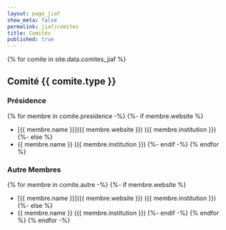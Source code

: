 ```yaml
---
layout: page_jiaf
show_meta: false
permalink: jiaf/comites
title: Comités
published: true
---
```


{% for comite in site.data.comites_jiaf %}
## Comité {{ comite.type }}

### Présidence
{% for membre in comite.presidence -%}
  {%- if membre.website %} 
  - [{{ membre.name }}]({{ membre.website }}) ({{ membre.institution }})
  {%- else %} 
  - {{ membre.name }} ({{ membre.institution }}) 
  {%- endif -%}
{% endfor %}

### Autre Membres
{% for membre in comite.autre -%}
  {%- if membre.website %} 
  - [{{ membre.name }}]({{ membre.website }}) ({{ membre.institution }})
  {%- else %} 
  - {{ membre.name }} ({{ membre.institution }}) 
  {%- endif -%}
{% endfor %}
{% endfor -%}
